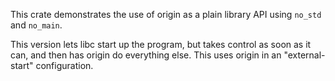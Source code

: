 This crate demonstrates the use of origin as a plain library API using
`no_std` and `no_main`.

This version lets libc start up the program, but takes control as soon as it
can, and then has origin do everything else. This uses origin in an
"external-start" configuration.
